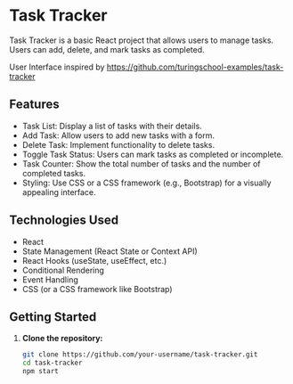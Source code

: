 # Task Tracker

Task Tracker is a basic React project that allows users to manage tasks. Users can add, delete, and mark tasks as completed.

User Interface inspired by https://github.com/turingschool-examples/task-tracker

## Features

- Task List: Display a list of tasks with their details.
- Add Task: Allow users to add new tasks with a form.
- Delete Task: Implement functionality to delete tasks.
- Toggle Task Status: Users can mark tasks as completed or incomplete.
- Task Counter: Show the total number of tasks and the number of completed tasks.
- Styling: Use CSS or a CSS framework (e.g., Bootstrap) for a visually appealing interface.

## Technologies Used

- React
- State Management (React State or Context API)
- React Hooks (useState, useEffect, etc.)
- Conditional Rendering
- Event Handling
- CSS (or a CSS framework like Bootstrap)

## Getting Started

1. **Clone the repository:**
   ```bash
   git clone https://github.com/your-username/task-tracker.git
   cd task-tracker
   npm start
